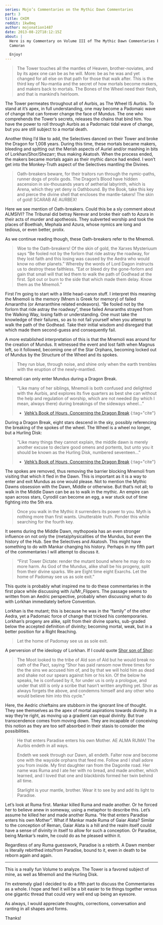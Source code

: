 ```yaml
---
series: Mojo’s Commentaries on the Mythic Dawn Commentaries
part: 3
title: CHIM
reddit: 1kw0mq
author: mojonation1487
date: 2013-08-22T18:12:15Z
about: |
  Here is my Commentary on Volume III of The Mythic Dawn Commentaries by Mankar
  Camoran

  Enjoy!
---
```


> The Tower touches all the mantles of Heaven, brother-noviates, and by its apex
> one can be as he will. More: be as he was and yet changed for all else on that
> path for those that walk after. This is the third key of Nu-mantia and the
> secret of how mortals become makers, and makers back to mortals. The Bones of
> the Wheel need their flesh, and that is mankind’s heirloom.

The Tower permeates throughout all of Aurbis, as The Wheel IS Aurbis. To stand
at it’s apex, in full understanding, one may become a Padomaic wave of change
that can forever change the face of Mundus. The one who comprehends the Tower’s
secrets, releases the chains that bind him. You have the power to roll through
Aurbis as a Padomaic tidal wave of change, but you are still subject to a mortal
death.

Another thing I’d like to add, the Selectives danced on their Tower and broke
the Dragon for 1,008 years. During this time, these mortals became makers,
bleeding and spitting out the Merish aspects of Auriel and/or mashing in bits of
Lorkhan/Shor/Shezarr; thus making Akatosh. When the process ended, the makers
became mortals again as their mythic dance had ended. I won’t get into the
Monkey-Truth aspect of the Selectives mantling the Divines.

> Oath-breakers beware, for their traitors run through the nymic-paths, runner
> dogs of prolix gods. The Dragon’s Blood have hidden ascension in six-thousands
> years of aetherial labyrinth, which is Arena, which they yet deny is
> Oathbound. By the Book, take this key and pierce the divine shell that
> encloses the mantle-takers! The skin of gold! SCARAB AE AURBEX!

Here we see mention of Oath-breakers. Could this be a sly comment about ALMSIVI?
The Tribunal did betray Nerevar and broke their oath to Azura in their acts of
murder and apotheosis. They subverted worship and took the places of Boethiah,
Mephala and Azura, whose nymics are long and tedious, or even better, prolix.

As we continue reading though, these Oath-breakers refer to the Mnemoli.

> Woe to the Oath-breakers! Of the skin of gold, the Xarxes Mysteriuum says “Be
> fooled not by the forlorn that ride astray the roadway, for they lost faith
> and this losing was caused by the Aedra who would know no other planets.”
> Whereby the words of Lord Dagon instructs us to destroy these faithless. “Eat
> or bleed dry the gone-forlorn and gain that small will that led them to walk
> the path of Godhead at the first. Spit out or burn to the side that which made
> them delay. Know them as the Mnemoli.”

First I’m going to start with a little head-canon stuff. I interpret this
meaning the Mnemoli is the memory (Mnem is Greek for memory) of failed Amaranths
(or Amaranthine related endeavors). “Be fooled not by the forlorn that ride
astray the roadway”, these failed Amaranths strayed from the Walking Way, losing
faith or understanding. One must take the knowledge of their failures, so as to
not fail yourself when you attempt to walk the path of the Godhead. Take their
initial wisdom and disregard that which made them second-guess and consequently
fail.

A more established interpretation of this is that the Mnemoli was around for the
creation of Mundus. It witnessed the event and lost faith when Magnus left, so
it followed, becoming one of the Star Orphans, becoming locked out of Mundus by
the Structure of the Wheel and its spokes.

> They run blue, through noise, and shine only when the earth trembles with the
> eruption of the newly-mantled.

Mnemoli can only enter Mundus during a Dragon Break.

> “Like many of her siblings, Mnemoli is both confused and delighted with the
> Aurbis, and explores its five quarters as best she can without the help and
> regulation of worship, which are not needed (by which I mean, always there)
> during breakings of the sideways wheel…”
>
> - [Vehk’s Book of Hours, Concerning the Dragon Break][0]
> {:tag="cite"}

During a Dragon Break, eight stars descend in the sky, possibly referencing the
breaking of the spokes of the wheel. The Wheel is a wheel no longer, but a
Hurling Disk:

> “Like many things they cannot explain, the middle dawn is merely another
> excuse to declare good omens and portents, but unto you it should be known as
> the Hurling Disk, numbered seventeen…”
>
> - [Vehk’s Book of Hours, Concerning the Dragon Break][0]
> {:tag="cite"}

The spokes are removed, thus removing the barrier blocking Mnemoli from visiting
that which it fled in the Dawn. This is important as it is a way to enter and
exit Mundus as one would please. Not to mention the Mythic Dawns obsession with
the Dawn, Middle or otherwise. But that’s not all; to walk in the Middle Dawn
can be as to walk in the mythic. An empire can span across stars, Cyrodiil can
become an egg, a war stuck out of time fighting into the 5th era.

> Once you walk in the Mythic it surrenders its power to you. Myth is nothing
> more than first wants. Unutterable truth. Ponder this while searching for the
> fourth key.

It seems during the Middle Dawn, mythopoeia has an even stronger influence on
not only the (meta)physicalities of the Mundus, but even the history of the Hub.
See the Selectives and Akatosh. This might have something to do with Mankar
changing his history. Perhaps in my fifth part of the commentaries I will
attempt to discuss it.

> “First Tower Dictate: render the mutant bound where he may do no more harm. As
> God of the Mundus, alike shall be his progeny, split from their divine sparks.
> We are Eight time eight Exarchs. Let the home of Padomay see us as sole exit.”

This quote is probably what inspired me to do these commentaries in the first
place while discussing with /u/Mr_Flippers. The passage seems to written from an
Aedric perspective, probably when discussing what to do with Lorkhan immediately
before Convention.

Lorkhan is the mutant; this is because he was in the “family” of the other
Aedra, yet a Padomaic force of change that tricked his contemporaries. Lorkhan’s
progeny are alike, split from their divine sparks, sub-graded below the accepted
definition of divinity; becoming mortal, weak, but in a better position for a
Right Reaching.

> Let the home of Padomay see us as sole exit.

A perversion of the ideology of Lorkhan. If I could quote [Shor son of Shor][1]:

> The Moot looked to the tribe of Ald son of Ald but he would break no oath of
> the Pact, saying “Shor has paid ransom now three times for the the sins we
> accused him of, and by that we will hold him as dead and shake not our spears
> against him or his kin. Of the below he speaks, he is confused by it, for
> under us is only a prologue, and under that still is only a scribe that
> hasn’t written anything yet. Shor as always forgets the above, and condemns
> himself and any other who would believe him into this cycle.”

Here, the Aedric chieftains are stubborn in the ignorant line of thought. They
see themselves as the apex of mortal aspirations towards divinity. In a way
they’re right, as moving up a gradient can equal divinity. But true
transcendence comes from moving down. They are incapable of conceiving this
notion as they are too self absorbed in their stasis to consider the
possibilities.

> He that enters Paradise enters his own Mother. AE ALMA RUMA! The Aurbis endeth
in all ways.
>
> Endeth we seek through our Dawn, all endeth. Falter now and become one with
> the wayside orphans that feed me. Follow and I shall adore you from inside. My
> first daughter ran from the Dagonite road. Her name was Ruma and I ate her
> with no bread, and made another, which learned, and I loved that one and
> blackbirds formed her twin behind all time.
>
> Starlight is your mantle, brother. Wear it to see by and add its light to
> Paradise.

Let’s look at Ruma first. Mankar killed Ruma and made another. Or he forced her
to believe anew in someway, using a metaphor to describe this. Let’s assume he
killed her and made another Ruma. “He that enters Paradise enters his own
Mother”. What if Mankar made Ruma of Gaiar Alata? Similar to the conception of
Reman, Gaiar Alata is a hill and the realm itself could have a sense of divinity
in itself to allow for such a conception. Or Paradise, being Mankar’s realm, he
could do as he pleased within it.

Regardless of any Ruma guesswork, Paradise is a rebirth. A Dawn member is
literally rebirthed into/from Paradise, bound to it, even in death to be reborn
again and again.

----

This is a really fun Volume to analyze. The Tower is a favored subject of mine,
as well as Mnemoli and the Hurling Disk.

I’m extremely glad I decided to do a fifth part to discuss the Commentaries as a
whole. I hope and feel it will be a bit easier to tie things together versus one
gigantic thread that could very well end up being an eyesore.

As always, I would appreciate thoughts, corrections, conversation and ranting in
all shapes and forms.

Thanks!

[0]: https://www.imperial-library.info/content/vehks-book-hours-concerning-dragon-break
[1]: https://www.imperial-library.info/content/shor-son-shor-full
